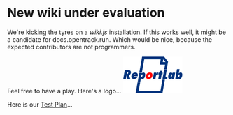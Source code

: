 <!-- TITLE: Home -->
<!-- SUBTITLE: A quick summary of Home -->

# New wiki under evaluation
We're kicking the tyres on a *wiki.js* installation.  If this works well, it might be a candidate for docs.opentrack.run.   Which would be nice, because the expected contributors are not programmers.

Feel free to have a play.  Here's a logo...
![Rl Logo](/uploads/rl-logo.png "Rl Logo")

Here is our [Test Plan](test-plan)...

<!-- FOOTER: Insert Feet -->